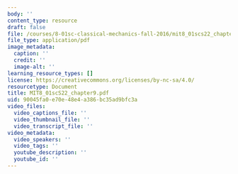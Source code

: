 ```yaml
---
body: ''
content_type: resource
draft: false
file: /courses/8-01sc-classical-mechanics-fall-2016/mit8_01scs22_chapter9.pdf
file_type: application/pdf
image_metadata:
  caption: ''
  credit: ''
  image-alt: ''
learning_resource_types: []
license: https://creativecommons.org/licenses/by-nc-sa/4.0/
resourcetype: Document
title: MIT8_01scS22_chapter9.pdf
uid: 90045fa0-e70e-48e4-a386-bc35ad9bfc3a
video_files:
  video_captions_file: ''
  video_thumbnail_file: ''
  video_transcript_file: ''
video_metadata:
  video_speakers: ''
  video_tags: ''
  youtube_description: ''
  youtube_id: ''
---
```

